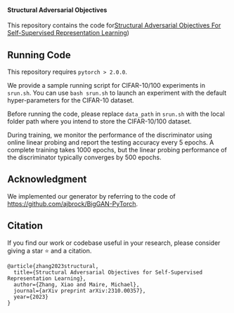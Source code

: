 ####  Structural Adversarial Objectives


This repository contains the code for[Structural Adversarial Objectives For Self-Supervised Representation Learning](https://arxiv.org/abs/2310.00357))


## Running Code
This repository requires `pytorch > 2.0.0`.

We provide a sample running script for CIFAR-10/100 experiments in `srun.sh`. You can use `bash srun.sh` to launch an experiment with the default hyper-parameters for the CIFAR-10 dataset.

Before running the code, please replace `data_path` in `srun.sh` with the local folder path where you intend to store the CIFAR-10/100 dataset.

During training, we monitor the performance of the discriminator using online linear probing and report the testing accuracy every 5 epochs. A complete training takes 1000 epochs, but the linear probing performance of the discriminator typically converges by 500 epochs.

## Acknowledgment
We implemented our generator by referring to the code of https://github.com/ajbrock/BigGAN-PyTorch.


## Citation
If you find our work or codebase useful in your research, please consider giving a star ⭐ and a citation.
```
@article{zhang2023structural,
  title={Structural Adversarial Objectives for Self-Supervised Representation Learning},
  author={Zhang, Xiao and Maire, Michael},
  journal={arXiv preprint arXiv:2310.00357},
  year={2023}
}
```
